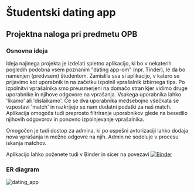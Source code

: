 # Študentski dating app 

## Projektna naloga pri predmetu OPB 

### Osnovna ideja
Ideja najinega projekta je izdelati spletno aplikacijo, ki bo v nekaterih pogledih podobna vsem poznanim "dating app-om" (npr. Tinder), le da bo namenjen (predvsem) študentom. Zamislila sva si aplikacijo, v katero se prijavimo kot uporabnik in na začetku izpolnil vprašalnik izbirnega tipa. Po izpolnitvi vprašalnika smo preusmerjeni na domačo stran kjer vidimo druge uporabnike in njihove odgovore na vprašanja. Vsakega uporabnika lahko 'likamo' ali 'dislaikamo'. Če se dva uporabnika medsebojno všečkata se vzpostavi 'match' in razkrijejo se nam dodatni podatki za naš match. Aplikacija omogoča tudi preprosto filtriranje uporabnikov glede na besedilo njihovih odgovorov in ponovno izpolnjevanje vprašalnika.

Omogočen je tudi dostop za admina, ki po uspešni avtorizaciji lahko dodaja nova vprašanja in možne odgovre na njih. Admin ne sodeluje v procesu iskanja matchov.

Aplikacijo lahko poženete tudi v Binder in sicer na povezavi
[![Binder](https://mybinder.org/badge_logo.svg)](https://mybinder.org/v2/gh/majbc1999/Studentski-dating-app/main?labpath=proxy%2F8080)


### ER diagram
![dating_app](https://github.com/mihajan/Studentski-dating-app/assets/64685191/2636f0b9-68a0-4bdb-8d6e-9d8ac9ce2df9)



